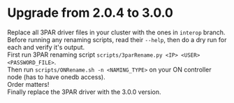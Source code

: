 # Upgrade from 2.0.4 to 3.0.0

Replace all 3PAR driver files in your cluster with the ones in `interop` branch.  
Before running any renaming scripts, read their `--help`, then do a dry run for each and verify it's output.  
First run 3PAR renaming script `scripts/3parRename.py <IP> <USER> <PASSWORD_FILE>`.  
Then run `scripts/ONRename.sh -n <NAMING_TYPE>` on your ON controller node (has to have onedb access).  
Order matters!  
Finally replace the 3PAR driver with the 3.0.0 version.  
